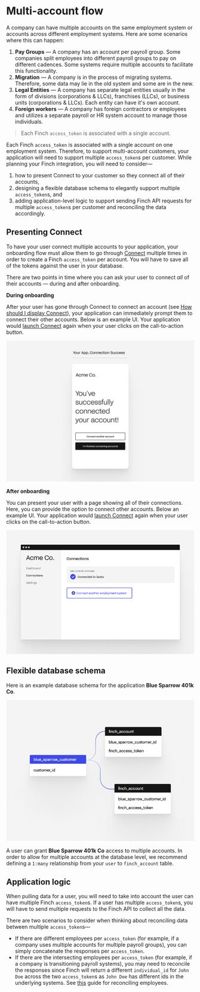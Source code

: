 # Multi-account flow

A company can have multiple accounts on the same employment system or accounts across different employment systems. Here are some scenarios where this can happen: 

1. **Pay Groups** — A company has an account per payroll group. Some companies split employees into different payroll groups to pay on different cadences. Some systems require multiple accounts to facilitate this functionality.
2. **Migration** — A company is in the process of migrating systems. Therefore, some data may lie in the old system and some are in the new.
3. **Legal Entities** — A company has separate legal entities usually in the form of divisions (corporations & LLCs), franchises (LLCs), or business units (corporations & LLCs). Each entity can have it's own account.
4. **Foreign workers** — A company has foreign contractors or employees and utilizes a separate payroll or HR system account to manage those individuals. 

<!-- theme: warning -->
> Each Finch `access_token` is associated with a single account.

Each Finch `access_token` is associated with a single account on one employment system. Therefore, to support multi-account customers, your application will need to support multiple `access_token`s per customer. While planning your Finch integration, you will need to consider—
1. how to present Connect to your customer so they connect all of their accounts,
2. designing a flexible database schema to elegantly support multiple `access_token`s, and
3. adding application-level logic to support sending Finch API requests for multiple `access_token`s per customer and reconciling the data accordingly.

## Presenting Connect
To have your user connect multiple accounts to your application, your onboarding flow must allow them to go through [Connect](../Product-Guides/Finch-Connect.md) multiple times in order to create a Finch `access_token` per account. You will have to save all of the tokens against the user in your database.

There are two points in time where you can ask your user to connect *all* of their accounts — during and after onboarding.

**During onboarding**

After your user has gone through Connect to connect an account (see [How should I display Connect](../Product-Guides/Finch-Connect.md#default-flow)), your application can immediately prompt them to connect their other accounts. Below is an example UI. Your application would [launch Connect](../Integrating-with-Finch/Integrate-Finch-Connect/Overview.md) again when your user clicks on the call-to-action button.

<!--
focus: false
-->
![](../../assets/images/multiSystemFlowUIDuringOnboarding.png)



**After onboarding**

You can present your user with a page showing all of their connections. Here, you can provide the option to connect other accounts. Below an example UI. Your application would [launch Connect](../Integrating-with-Finch/Integrate-Finch-Connect/Overview.md) again when your user clicks on the call-to-action button.

<!--
focus: false
-->
![](../../assets/images/multiSystemFlowUI2.png)

## Flexible database schema
Here is an example database schema for the application **Blue Sparrow 401k Co**. 

<!--
focus: false
-->
![](../../assets/images/multiSystemFlowDatabaseSchema1.png)

A user can grant **Blue Sparrow 401k Co** access to multiple accounts. In order to allow for multiple accounts at the database level, we recommend defining a `1:many` relationship from your `user` to `finch_account` table.

## Application logic

When pulling data for a user, you will need to take into account the user can have multiple Finch `access_token`s. If a user has multiple `access_token`s, you will have to send multiple requests to the Finch API to collect all the data.

There are two scenarios to consider when thinking about reconciling data between multiple `access_token`s— 

- If there are different employees per `access_token` (for example, if a company uses multiple accounts for multiple payroll groups), you can simply concatenate the responses per `access_token`.
- If there are the intersecting employees per `access_token` (for example, if a company is transitioning payroll systems), you may need to reconcile the responses since Finch will return a different `individual_id` for `John Doe` across the two `access_token`s as `John Doe` has different ids in the underlying systems. See [this](./Reconciling-Employees.md) guide for reconciling employees.








